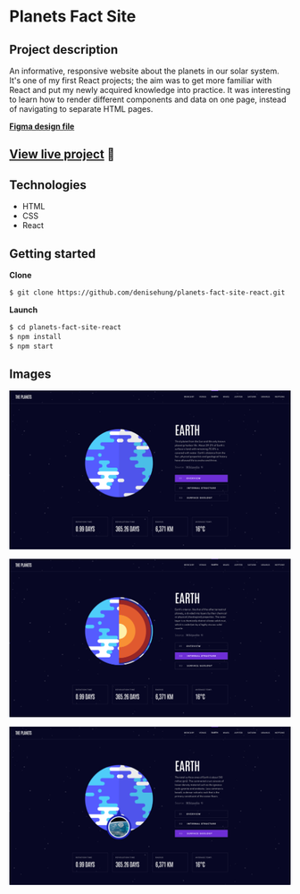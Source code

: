 # Planets Fact Site

## Project description

An informative, responsive website about the planets in our solar system. It's one of my first React projects; the aim was to get more familiar with React and put my newly acquired knowledge into practice. It was interesting to learn how to render different components and data on one page, instead of navigating to separate HTML pages.

[**Figma design file**](https://www.figma.com/file/GsCNN3saRZQzBsG1JRgKA1/planets-fact-site?node-id=0%3A1)

## [**View live project**](https://denisehung.github.io/planets-fact-site-react/#/) :rocket:

## Technologies

- HTML
- CSS
- React

## Getting started

**Clone**
```bash
$ git clone https://github.com/denisehung/planets-fact-site-react.git
```
**Launch**
```bash
$ cd planets-fact-site-react
$ npm install
$ npm start
```

## Images
![Image](src/images/planets-fact-site-1.png)

![Image](src/images/planets-fact-site-2.png)

![Image](src/images/planets-fact-site-3.png)